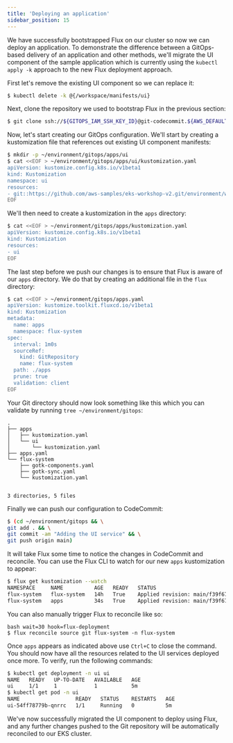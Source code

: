 ```yaml
---
title: 'Deploying an application'
sidebar_position: 15
---
```


We have successfully bootstrapped Flux on our cluster so now we can deploy an application. To demonstrate the difference between a GitOps-based delivery of an application and other methods, we'll migrate the UI component of the sample application which is currently using the `kubectl apply -k` approach to the new Flux deployment approach.

First let's remove the existing UI component so we can replace it:

```bash
$ kubectl delete -k @{/workspace/manifests/ui}
```

Next, clone the repository we used to bootstrap Flux in the previous section:

```bash
$ git clone ssh://${GITOPS_IAM_SSH_KEY_ID}@git-codecommit.${AWS_DEFAULT_REGION}.amazonaws.com/v1/repos/${EKS_CLUSTER_NAME}-gitops ~/environment/gitops
```

Now, let's start creating our GitOps configuration. We'll start by creating a kustomization file that references out existing UI component manifests:

```bash
$ mkdir -p ~/environment/gitops/apps/ui
$ cat <<EOF > ~/environment/gitops/apps/ui/kustomization.yaml
apiVersion: kustomize.config.k8s.io/v1beta1
kind: Kustomization
namespace: ui
resources:
- git::https://github.com/aws-samples/eks-workshop-v2.git/environment/workspace/manifests/ui?ref=VAR::MANIFESTS_REF
EOF
```

We'll then need to create a kustomization in the `apps` directory:

```bash
$ cat <<EOF > ~/environment/gitops/apps/kustomization.yaml
apiVersion: kustomize.config.k8s.io/v1beta1
kind: Kustomization
resources:
- ui
EOF
```

The last step before we push our changes is to ensure that Flux is aware of our `apps` directory. We do that by creating an additional file in the `flux` directory:

```bash
$ cat <<EOF > ~/environment/gitops/apps.yaml
apiVersion: kustomize.toolkit.fluxcd.io/v1beta1
kind: Kustomization
metadata:
  name: apps
  namespace: flux-system
spec:
  interval: 1m0s
  sourceRef:
    kind: GitRepository
    name: flux-system
  path: ./apps
  prune: true
  validation: client
EOF
```

Your Git directory should now look something like this which you can validate by running `tree ~/environment/gitops`:

```
.
├── apps
│   ├── kustomization.yaml
│   └── ui
│       └── kustomization.yaml
├── apps.yaml
└── flux-system
    ├── gotk-components.yaml
    ├── gotk-sync.yaml
    └── kustomization.yaml


3 directories, 5 files
```

Finally we can push our configuration to CodeCommit:

```bash
$ (cd ~/environment/gitops && \
git add . && \
git commit -am "Adding the UI service" && \
git push origin main)
```

It will take Flux some time to notice the changes in CodeCommit and reconcile. You can use the Flux CLI to watch for our new `apps` kustomization to appear:

```bash test=false
$ flux get kustomization --watch
NAMESPACE     NAME          AGE   READY   STATUS
flux-system   flux-system   14h   True    Applied revision: main/f39f67e6fb870eed5997c65a58c35f8a58515969
flux-system   apps          34s   True    Applied revision: main/f39f67e6fb870eed5997c65a58c35f8a58515969
```

You can also manually trigger Flux to reconcile like so:

```
bash wait=30 hook=flux-deployment
$ flux reconcile source git flux-system -n flux-system
```

Once `apps` appears as indicated above use `Ctrl+C` to close the command. You should now have all the resources related to the UI services deployed once more. To verify, run the following commands:

```bash
$ kubectl get deployment -n ui ui
NAME   READY   UP-TO-DATE   AVAILABLE   AGE
ui     1/1     1            1           5m
$ kubectl get pod -n ui
NAME                  READY   STATUS    RESTARTS   AGE
ui-54ff78779b-qnrrc   1/1     Running   0          5m
```

We've now successfully migrated the UI component to deploy using Flux, and any further changes pushed to the Git repository will be automatically reconciled to our EKS cluster.
